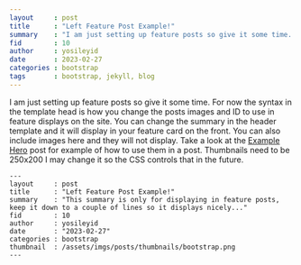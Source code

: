 ```yaml
---
layout     : post
title      : "Left Feature Post Example!"
summary    : "I am just setting up feature posts so give it some time. For now the syntax in the template head is how you change the posts images and ID to use in feature displays on the site."
fid        : 10
author     : yosileyid
date       : 2023-02-27
categories : bootstrap
tags       : bootstrap, jekyll, blog
---
```


I am just setting up feature posts so give it some time. For now the syntax in the template head is how you change the posts images and ID to use in feature displays on the site. You can change the summary in the header template and it will display in your feature card on the front. You can also include images here and they will not display. Take a look at the [Example Hero]() post for example of how to use them in a post. Thumbnails need to be 250x200 I may change it so the CSS controls that in the future.
<!--more-->
```
---
layout     : post
title      : "Left Feature Post Example!"
summary    : "This summary is only for displaying in feature posts, keep it down to a couple of lines so it displays nicely..."
fid        : 10
author     : yosileyid
date       : "2023-02-27"
categories : bootstrap
thumbnail  : /assets/imgs/posts/thumbnails/bootstrap.png
---
```
